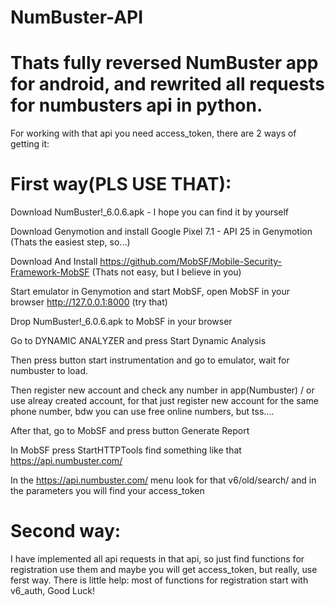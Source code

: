 # NumBuster-API
# Thats fully reversed NumBuster app for android, and rewrited all requests for numbusters api in python.

For working with that api you need access_token, there are 2 ways of getting it:

# First way(PLS USE THAT):
  Download NumBuster!_6.0.6.apk - I hope you can find it by yourself
	
  Download Genymotion and install Google Pixel 7.1 - API 25 in Genymotion  (Thats the easiest step, so...)
	
  Download And Install https://github.com/MobSF/Mobile-Security-Framework-MobSF  (Thats not easy, but I believe in you)
	
  Start emulator in Genymotion and start MobSF, open MobSF in your browser http://127.0.0.1:8000 (try that)
	
  Drop NumBuster!_6.0.6.apk to MobSF in your browser
	
  Go to DYNAMIC ANALYZER and press Start Dynamic Analysis
	
  Then press button start instrumentation and go to emulator, wait for numbuster to load.
	
  Then register new account and check any number in app(Numbuster) / or use alreay created account, for that just register new account for the same phone number, bdw you can use free online numbers, but tss....
	
  After that, go to MobSF and press button Generate Report
	
  In MobSF press StartHTTPTools find something like that https://api.numbuster.com/
	
  In the https://api.numbuster.com/ menu look for that v6/old/search/ and in the parameters you will find your access_token
  
# Second way:
  I have implemented all api requests in that api, so just find functions for registration use them and maybe you will get          	access_token, but really, use ferst way. There is little help: most of functions for registration start with v6_auth, Good Luck!
